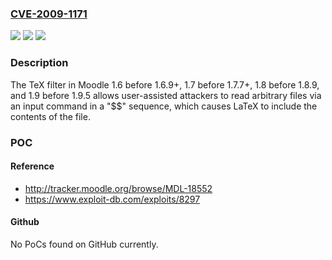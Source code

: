 ### [CVE-2009-1171](https://cve.mitre.org/cgi-bin/cvename.cgi?name=CVE-2009-1171)
![](https://img.shields.io/static/v1?label=Product&message=n%2Fa&color=blue)
![](https://img.shields.io/static/v1?label=Version&message=n%2Fa&color=blue)
![](https://img.shields.io/static/v1?label=Vulnerability&message=n%2Fa&color=brighgreen)

### Description

The TeX filter in Moodle 1.6 before 1.6.9+, 1.7 before 1.7.7+, 1.8 before 1.8.9, and 1.9 before 1.9.5 allows user-assisted attackers to read arbitrary files via an input command in a "$$" sequence, which causes LaTeX to include the contents of the file.

### POC

#### Reference
- http://tracker.moodle.org/browse/MDL-18552
- https://www.exploit-db.com/exploits/8297

#### Github
No PoCs found on GitHub currently.

